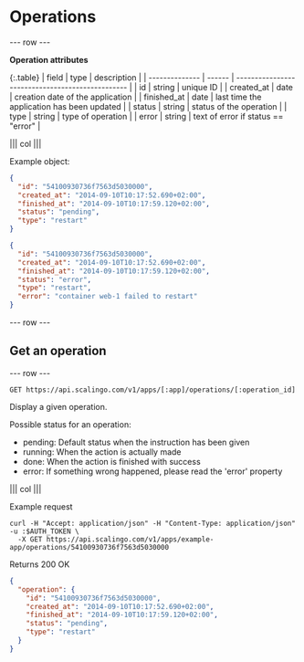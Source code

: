# Operations

--- row ---

**Operation attributes**

{:.table}
| field          | type   | description                                      |
| -------------- | ------ | ------------------------------------------------ |
| id             | string | unique ID                                        |
| created_at     | date   | creation date of the application                 |
| finished_at    | date   | last time the application has been updated       |
| status         | string | status of the operation                          |
| type           | string | type of operation                                |
| error          | string | text of error if status == "error"               |

||| col |||

Example object:

```json
{
  "id": "54100930736f7563d5030000",
  "created_at": "2014-09-10T10:17:52.690+02:00",
  "finished_at": "2014-09-10T10:17:59.120+02:00",
  "status": "pending",
  "type": "restart"
}

{
  "id": "54100930736f7563d5030000",
  "created_at": "2014-09-10T10:17:52.690+02:00",
  "finished_at": "2014-09-10T10:17:59.120+02:00",
  "status": "error",
  "type": "restart",
  "error": "container web-1 failed to restart"
}
```

--- row ---

## Get an operation

--- row ---

`GET https://api.scalingo.com/v1/apps/[:app]/operations/[:operation_id]`

Display a given operation.

Possible status for an operation:

* pending: Default status when the instruction has been given
* running: When the action is actually made
* done: When the action is finished with success
* error: If something wrong happened, please read the 'error' property

||| col |||

Example request

```shell
curl -H "Accept: application/json" -H "Content-Type: application/json" -u :$AUTH_TOKEN \
  -X GET https://api.scalingo.com/v1/apps/example-app/operations/54100930736f7563d5030000
```

Returns 200 OK

```json
{
  "operation": {
    "id": "54100930736f7563d5030000",
    "created_at": "2014-09-10T10:17:52.690+02:00",
    "finished_at": "2014-09-10T10:17:59.120+02:00",
    "status": "pending",
    "type": "restart"
  }
}
```
